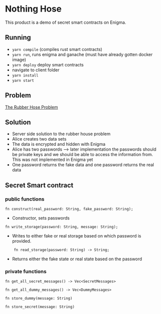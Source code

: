 # Nothing Hose

This product is a demo of secret smart contracts on Enigma.

## Running 

* ```yarn compile``` (compiles rust smart contracts)
* ```yarn run```, runs enigma and ganache (must have already gotten docker image)
* ```yarn deploy``` deploy smart contracts
* navigate to client folder
* ```yarn install``` 
* ```yarn start```

## Problem

[The Rubber Hose Problem ](https://en.wikipedia.org/wiki/Rubber-hose_cryptanalysis?fbclid=IwAR2hoWG0Sx9ag1_uNRErwNWnUA8jtvhi2_vo1Tq9JaZ0A-o3TkDT6TwbMHw)


## Solution

* Server side solution to the rubber house problem
* Alice creates two data sets 
* The data is encrypted and hidden with Enigma
* Alice has two passwords --> later implementation the passwords should be private keys and we should be able to access the information from. This was not implemented in Enigma yet
* One password returns the fake data and one password returns the real data

## Secret Smart contract 

### public functions

 ```
 fn construct(real_password: String, fake_password: String);
 ```
 * Constructor, sets passwords
```
fn write_storage(password: String, message: String);
```
* Writes to either fake or real storage based on which password is provided.

```
    fn read_storage(password: String) -> String;
```
* Returns either the fake state or real state based on the password 

### private functions

```
fn get_all_secret_messages() -> Vec<SecretMessages>
```
```
fn get_all_dummy_messages() -> Vec<DummyMessages> 
```
```
fn store_dummy(message: String)
```
```
fn store_secret(message: String) 
```